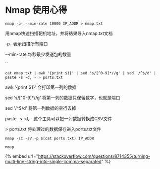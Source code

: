 # Nmap 使用心得

`nmap -p- --min-rate 10000 IP_ADDR > nmap.txt`

用nmap快速扫描靶机地址，并将结果导入nmap.txt文档

\-p- 表示扫描所有端口

\--min-rate 每秒最少发送包的数量

``

`cat nmap.txt | awk '{print $1}' | sed 's/[^0-9]*//g' | sed '/^$/d' | paste -s -d, - > ports.txt`

awk '{print $1}' 会打印第一列的数据

sed 's/\[^0-9]\*//g' 将第一列的数据只保留数字，也就是端口

sed '/^$/d' 将第一列数据的空行去掉

paste -s -d, - 这个工具可以把一列数据转换成CSV文件

&#x20;\> ports.txt 将处理过的数据保存进入ports.txt文件



`nmap -sC -sV -p $(cat ports.txt) IP_ADDR`

`nmap`&#x20;



{% embed url="https://stackoverflow.com/questions/8714355/turning-multi-line-string-into-single-comma-separated" %}

